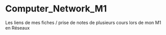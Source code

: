 # Computer_Network_M1
 Les liens de mes fiches / prise de notes de plusieurs cours lors de mon M1 en Réseaux
